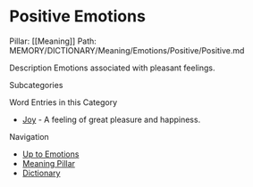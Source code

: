 # Positive Emotions
Pillar: [[Meaning]]
Path: MEMORY/DICTIONARY/Meaning/Emotions/Positive/Positive.md

Description
Emotions associated with pleasant feelings.

Subcategories

Word Entries in this Category
- [Joy](../../../Words/J/Joy.md#sense-1) - A feeling of great pleasure and happiness.

Navigation
- [Up to Emotions](../Emotions.md)
- [Meaning Pillar](../../Meaning.md)
- [Dictionary](../../../dictionary.md)
